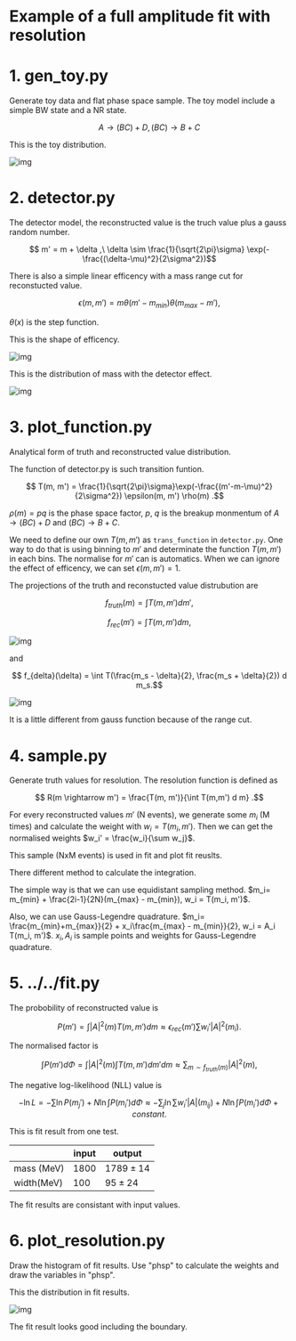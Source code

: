 # Example of a full amplitude fit with resolution

# 1. gen_toy.py

Generate toy data and flat phase space sample. The toy model include a simple
BW state and a NR state.

$$ A \rightarrow (BC) + D, (BC)\rightarrow B + C $$

This is the toy distribution.

![img](./assets/toy_m_BC.png)

# 2. detector.py

The detector model, the reconstructed value is the truch value plus a gauss
random number.

$$ m' = m + \delta ,\ \delta \sim \frac{1}{\sqrt{2\pi}\sigma} \exp(-\frac{(\delta-\mu)^2}{2\sigma^2})$$

There is also a simple linear efficency with a mass range cut for reconstucted
value.

$$ \epsilon(m, m') = m \theta(m'-m_{min}) \theta(m_{max}-m') ,$$

$\theta(x)$ is the step function.

This is the shape of efficency.

![img](./assets/m_eff.png)

This is the distribution of mass with the detector effect.

![img](./assets/toy_params_m_BC.png)

# 3. plot_function.py

Analytical form of truth and reconstructed value distribution.

The function of detector.py is such transition funtion.

$$ T(m, m') = \frac{1}{\sqrt{2\pi}\sigma}\exp(-\frac{(m'-m-\mu)^2}{2\sigma^2}) \epsilon(m, m') \rho(m) .$$

$\rho(m)=pq$ is the phase space factor, $p$, $q$ is the breakup monmentum of
$A\rightarrow (BC) + D$ and $(BC) \rightarrow B + C$.

We need to define our own $T(m,m')$ as `trans_function` in `detector.py`. One
way to do that is using binning to $m'$ and determinate the function $T(m,m')$
in each bins. The normalise for $m'$ can is automatics. When we can ignore the
effect of efficency, we can set $\epsilon(m,m')=1$.

The projections of the truth and reconstucted value distrubution are

$$ f_{truth}(m) = \int T(m, m') dm',$$

$$ f_{rec}(m') = \int T(m, m') dm,$$

![img](./assets/m_rec.png)

and

$$ f_{delta}(\delta) = \int T(\frac{m_s - \delta}{2}, \frac{m_s + \delta}{2}) d m_s.$$

![img](./assets/m_diff.png)

It is a little different from gauss function because of the range cut.

# 4. sample.py

Generate truth values for resolution. The resolution function is defined as

$$ R(m \rightarrow m') = \frac{T(m, m')}{\int T(m,m') d m} .$$

For every reconstructed values $m'$ (N events), we generate some $m_i$ (M
times) and calculate the weight with $w_i=T(m_i, m')$. Then we can get the
normalised weights $w_i' = \frac{w_i}{\sum w_j}$.

This sample (NxM events) is used in fit and plot fit reuslts.

There different method to calculate the integration.

The simple way is that we can use equidistant sampling method.
$m_i= m_{min} + \frac{2i-1}{2N}(m_{max} - m_{min}), w_i = T(m_i, m')$.

Also, we can use Gauss-Legendre quadrature.
$m_i= \frac{m_{min}+m_{max}}{2} + x_i\frac{m_{max} - m_{min}}{2}, w_i = A_i T(m_i, m')$.
$x_i, A_i$ is sample points and weights for Gauss-Legendre quadrature.

# 5. ../../fit.py

The probobility of reconstructed value is

$$ P(m') = \int |A|^2 (m) T(m, m') dm \approx \epsilon_{rec}(m') \sum w_i' |A|^2(m_i). $$

The normalised factor is

$$ \int P(m') d\Phi = \int |A|^2 (m) \int T(m, m') dm' dm \approx \sum_{m\sim f_{truth}(m)} |A|^2(m), $$

The negative log-likelihood (NLL) value is

$$ -\ln L = - \sum \ln P(m_j') + N \ln \int P(m_i') d \Phi \approx - \sum_{j} \ln \sum w_i' |A|(m_{ij}) + N \ln \int P(m_i') d \Phi + constant.$$

This is fit result from one test.

|            | input | output        |
| ---------- | ----- | ------------- |
| mass (MeV) | 1800  | $1789 \pm 14$ |
| width(MeV) | 100   | $95 \pm 24$   |

The fit results are consistant with input values.

# 6. plot_resolution.py

Draw the histogram of fit results. Use "phsp" to calculate the weights and draw
the variables in "phsp".

This the distribution in fit results.

![img](./assets/m_BC.png)

The fit result looks good including the boundary.
